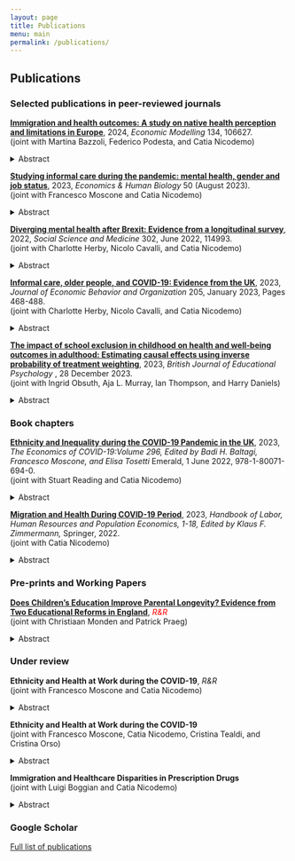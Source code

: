 ```yaml
---
layout: page
title: Publications
menu: main
permalink: /publications/
---
```


## Publications


### Selected publications in peer-reviewed journals
<p> </p>

**[Immigration and health outcomes: A study on native health perception and limitations in Europe](https://www.sciencedirect.com/science/article/pii/S026499932300439X)**, 2024, *Economic Modelling* 134, 106627. \
(joint with Martina Bazzoli, Federico Podesta, and Catia Nicodemo) 
<details>
  <summary>Abstract</summary>
  
This study examines the impact of immigration on the self-perceived health of natives in 16 European countries from 2006 to 2018. Utilizing data from the European Union Statistics on Income and Living Conditions (EU-SILC) and the European Union Labor Force Survey (EU-LFS), we focus on two health outcomes: natives’ self-perceived health and health-related limitations in daily activities. Contrary to concerns, our findings indicate a positive influence of immigration on natives’ health perception and a reduction in health-related limitations. Noteworthy variations by gender and age emerge, with more pronounced benefits in countries with lower human capital. These results underscore the potential health advantages of immigration, emphasizing the necessity for nuanced immigration policies that consider societal impact and call for a comprehensive evaluation of immigration’s effects.
</details>
<p> </p>  

**[Studying informal care during the pandemic: mental health, gender and job status](https://www.sciencedirect.com/science/article/pii/S1570677X23000266?via%3Dihub)**, 2023, *Economics & Human Biology* 50 (August 2023). \
(joint with Francesco Moscone and Catia Nicodemo) 
<details>
  <summary>Abstract</summary>
Unexpected negative health shocks such as COVID-19 put pressure on households to provide more care to relatives and friends. This study uses data from the UK Household Longitudinal Study to investigate the impact of informal caregiving on mental health during the COVID-19 pandemic. Using a difference-in-differences analysis, we find that individuals who started providing care after the pandemic began reported more mental health issues than those who never provided care. Additionally, the gender gap in mental health widened during the pandemic, with women more likely to report mental health issues. We also find that those who began providing care during the pandemic reduced their work hours compared to those who never provided care. Our results suggest that the COVID-19 pandemic has had a negative impact on the mental health of informal caregivers, particularly for women.
</details>
<p> </p>  

**[Diverging mental health after Brexit: Evidence from a longitudinal survey](https://www.sciencedirect.com/science/article/abs/pii/S0277953622002994?via%3Dihub)**, 2022, *Social Science and Medicine*  302, June 2022, 114993. \
(joint with Charlotte Herby, Nicolo Cavalli, and Catia Nicodemo) 
<details>
  <summary>Abstract</summary>
  This study analyses the changes in mental health in the UK that occurred as a result of the 2016 referendum on UK membership of the EU (Brexit). Using the Household Longitudinal Study, we compare the levels of self-reported mental distress, mental functioning and life satisfaction be-fore and after the referendum. A linear fixed effects analysis revealed an overall decrease in mental health post-referendum with higher levels of mental distress, and a decline in the SF-12 Mental Component Summary score. Furthermore, the study does not find evidence of significant changes in overall life satisfaction in the two years after the referendum. Younger men, highly educated and Natives, especially those living in stronger “Remain areas”, seem to be the groups most affected by the Brexit in terms of mental health. Overall, the results of this study suggest that the outcome of the referendum and the economic uncertainty that it brought impacted the mental health of voters in a negative and diverging way.
</details>
<p> </p>

**[Informal care, older people, and COVID-19: Evidence from the UK](https://www.sciencedirect.com/science/article/pii/S0167268122004231)**, 2023, *Journal of Economic Behavior and Organization*   205, January 2023, Pages 468-488. \
(joint with Charlotte Herby, Nicolo Cavalli, and Catia Nicodemo) 
<details>
  <summary>Abstract</summary>
  The negative health effects and mortality caused by the COVID-19 pandemic disproportionately fell upon older and disabled people. Protecting these vulnerable groups has been a key policy priority throughout the pandemic and related vaccination campaigns. Using data from the latest survey of the UK Household Longitudinal Study on COVID-19 we found that people who receive informal care have higher probability of being infected when compared to those not receiving informal care. Further, we found that care recipients who are in the lowest income groups have a higher probability of catching the virus when compared to those in the highest income groups. We also estimated the likelihood of being infected for informal carers versus those who did not provide any care during the pandemic and found no significant differences between these two groups. Our empirical findings suggest that the standard measures introduced with the aim of protecting vulnerable groups, such as closing care homes or prioritising the vaccination of their staff, were not sufficient to avoid the spread of the virus amongst disabled and older people. Informal carers play an important role in the social care sector. As such, protecting vulnerable people by investing in the informal care sector should be a priority for future health policy.
</details>
<p> </p>

**[The impact of school exclusion in childhood on health and well‐being outcomes in adulthood: Estimating causal effects using inverse probability of treatment weighting](https://bpspsychub.onlinelibrary.wiley.com/doi/full/10.1111/bjep.12656)**, 2023, *British Journal of Educational Psychology* , 28 December 2023. \
(joint with Ingrid Obsuth,  Aja L. Murray, Ian Thompson, and Harry Daniels) 
<details>
  <summary>Abstract</summary>
  The negative health effects and mortality caused by the COVID-19 pandemic disproportionately fell upon older and disabled people. Protecting these vulnerable groups has been a key policy priority throughout the pandemic and related vaccination campaigns. Using data from the latest survey of the UK Household Longitudinal Study on COVID-19 we found that people who receive informal care have higher probability of being infected when compared to those not receiving informal care. Further, we found that care recipients who are in the lowest income groups have a higher probability of catching the virus when compared to those in the highest income groups. We also estimated the likelihood of being infected for informal carers versus those who did not provide any care during the pandemic and found no significant differences between these two groups. Our empirical findings suggest that the standard measures introduced with the aim of protecting vulnerable groups, such as closing care homes or prioritising the vaccination of their staff, were not sufficient to avoid the spread of the virus amongst disabled and older people. Informal carers play an important role in the social care sector. As such, protecting vulnerable people by investing in the informal care sector should be a priority for future health policy.
</details>
<p> </p>

### Book chapters
<p> </p>

**[Ethnicity and Inequality during the COVID-19 Pandemic in the UK](https://www.emerald.com/insight/content/doi/10.1108/S0573-855520220000296012/full/html)**, 2023, *The Economics of COVID-19:Volume 296, Edited by Badi H. Baltagi,
Francesco Moscone, and Elisa Tosetti* Emerald, 1 June 2022, 978-1-80071-694-0. \
(joint with Stuart Reading and Catia Nicodemo) 
<details>
  <summary>Abstract</summary>
This chapter presents a summary of existent evidence regarding the effects of the COVID-19 pandemic on Minority Ethnic Groups (MEGs) in the United Kingdom Compared to White British, MEGs have historically experienced lower levels of health and socioeconomic outcomes and the COVID-19 crisis seems to have widened these inequalities. In particular, evidence gathered between 2020 and early 2021 suggests that MEGs, and especially MEGs women, experienced a substantive deterioration in mental health. Furthermore, Black and South Asian groups were more likely to contract the infection and die than any other ethnic group. Access to preventative services and healthcare, plus residential and employment segregation seem to be important factors in explaining mortality rates due to COVID-19. Finally, data released by NHS on vaccinations (until August 2021) show that Black, Pakistani and Bangladeshi communities are lagging behind the rest, with a very low proportion of these groups receiving the first dose. Getting everyone vaccinated should be a priority for the Government in order to reduce the impact of COVID-19 and avoid new outbreaks. The evidence collected and summarised in this chapter calls for further attention on, and action to mitigate, the widening gaps in health and socioeconomic attainments across ethnic groups.
</details>
<p> </p> 

**[Migration and Health During COVID-19 Period](https://link.springer.com/referenceworkentry/10.1007/978-3-319-57365-6_361-1)**, 2023, *Handbook of Labor, Human Resources and Population Economics, 1-18, Edited by Klaus F. Zimmermann,* Springer, 2022. \
(joint with Catia Nicodemo) 
<details>
  <summary>Abstract</summary>
This chapter explores how the COVID-19 pandemic has affected the health of migrants and refugees in Europe. In particular, it focuses on how the pandemic has affected migrants’ mental health and their access to vaccination and healthcare services. Throughout the pandemic, migrants were at higher risk of COVID19 infection and death, with a high rate of hesitancy to get vaccinated. Migrants are more likely to work in jobs that are at high risk of accidents and in sectors that are key for society, especially during the pandemic, such as transport and healthcare, among others. This fact, jointly with cultural barriers, socioeconomic disadvantages, and, in some cases, discrimination, has directly and indirectly deteriorated migrants’ health outcomes, or created new vulnerabilities in this population. European governments should make further effort on addressing these issues, by, for example, adopting new public health interventions to mitigate and prevent the negative consequences of COVID-19 on migrants.
</details>
<p> </p> 

### Pre-prints and Working Papers
<p> </p>

**[Does Children’s Education Improve Parental Longevity? Evidence from Two Educational Reforms in England](https://osf.io/preprints/socarxiv/9n8q5)**, <span style="color:red">*R&R*</span> \
(joint with Christiaan Monden and Patrick Praeg) 
<details>
  <summary>Abstract</summary>
  Parents of better-educated children are healthier and live longer. Is this a non-monetary return to education which crosses generational boundaries, or is this the consequence of unobserved factors (e.g. shared genes or living conditions) driving both children’s education and parental health? Using data from the English Longitudinal Study of Aging (ELSA) and two educational reforms that raised the mandatory school-leaving age from age 14 to 15 years in 1947 and from age 15 to 16 years in 1972, we investigate the causal effect of children’s education on parental longevity. Results suggest that both one-year increases in school-leaving age significantly reduced the hazard of dying for fathers as well as for mothers. We do not find a consistent pattern when comparing differences in the effects of daughters’ and sons’ education. Lower class parents benefitted more from the 1972 reform than higher class parents. We discuss these results against the backdrop of generational conflict and the specific English context.
</details>
<p> </p> 

### Under review 
<p> </p>

**Ethnicity and Health at Work during the  COVID-19**, *R&R* \
(joint with Francesco Moscone and Catia Nicodemo) 
<details>
<summary>Abstract</summary>
This paper explores how health-work-related illnesses and injuries have changed during the COVID-19 pandemic for different ethnic groups and by gender. We find that not all groups were affected in the same way. While almost all men in all ethnic groups were on average less likely to work during the pandemic period, women were more likely to work. We also find that Mixed Ethnic and Pakistani women who reported a higher probability of working in the reference week had a higher risk of illness/injuries at work. Meanwhile, White men and Other ethnic groups with a reduced probability of working during the pandemic had a lower risk of illness/injuries at work.  Long-term illness varied by ethnicity and gender, with men experiencing a reduction and women an increase in physical and mental health issues. This research provides valuable insights into the multifaceted impact of the COVID-19 pandemic on the health and work patterns of different ethnic groups and gender. Understanding and identifying these disparities is crucial for formulating targeted policies aimed at mitigating adverse effects and promoting equitable outcomes in regional studies and urban economics.
</details>
<p> </p> 

**Ethnicity and Health at Work during the  COVID-19** \
(joint with Francesco Moscone, Catia Nicodemo, Cristina Tealdi, and Cristina Orso) 
<details>
<summary>Abstract</summary>
The impact of temporary work has been studied extensively in the literature, but little is known about the implications of temporary work in the healthcare sector. In this paper, we investigate the impact of locum GPs on patients' satisfaction, prescription behaviours, and emergency admissions using a unique dataset that matches the information on temporary contracts for the general practices in England from 2017 to 2021, along with patient satisfaction ratings and psychotropic medication prescriptions. We employ panel data techniques that leverage both the cross-sectional and temporal dimensions of the dataset to analyse the relationship between locum GPs and patients' health outcomes. Our findings indicate that patient satisfaction is lower in practices with more temporary job contracts. This result supports the hypothesis that patients may prefer a less precarious relationship with their healthcare providers. We also find a negative association between the higher share of locums GPs and antibiotic, infection, analgesic, and statin prescriptions and positive effects on mental health. The reduced time that locums GPs may have to engage with their patients may incentivise them to under-prescribe all these types of medications. This suggests that locum doctors may have an adverse impact on the appropriateness of treatments for patients. However, we do not find any significant effect on the number of emergency admissions at the practice level. Our results have significant implications for policy interventions aimed at increasing the flexibility of the labour market in the healthcare sector. Such reforms should also consider the economic and social costs of the changes, including the psychological well-being of patients and the appropriateness of their treatments. Our study highlights the importance of ensuring that temporary work arrangements in healthcare do not compromise the quality of patient care and treatment outcomes.
</details>
<p> </p> 

**Immigration and Healthcare Disparities in Prescription Drugs** \
(joint with Luigi Boggian and Catia Nicodemo) 
<details>
<summary>Abstract</summary>
Migrants often face barriers in accessing quality healthcare, leading to unequal treatment.  Access disparities in healthcare can result in persistent health inequalities and increased healthcare expenditures over time.  This study explores healthcare disparities between immigrants and natives in Spain, focusing on drug prescriptions for high blood pressure and diabetes. Using administrative health data, the research investigates the likelihood of receiving prescriptions and the quantity of drugs consumed among different immigrant groups. The findings reveal that East Europeans have a higher likelihood of receiving prescriptions for high blood pressure drugs, while Latin American and African immigrants have a lower probability of treatment. Other European and Asian immigrants do not show statistically significant differences compared to natives. Most immigrant groups receive fewer prescriptions per year for both diabetes and high blood pressure drugs, indicating distinct prescription patterns. These findings underscore the importance of addressing healthcare disparities to achieve more equitable outcomes for migrants.
</details>
<p> </p> 

### Google Scholar
<p> </p>

[Full list of publications](https://scholar.google.com/citations?user=ByPOPPkAAAAJ&hl=en)

